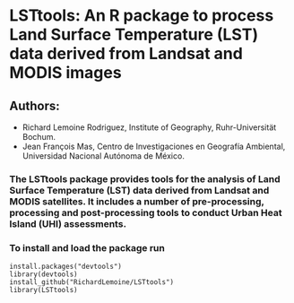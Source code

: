 # LSTtools: An R package to process Land Surface Temperature (LST) data derived from Landsat and MODIS images
## Authors:
- Richard Lemoine Rodriguez, Institute of Geography, Ruhr-Universität Bochum.
- Jean François Mas, Centro de Investigaciones en Geografía Ambiental, Universidad Nacional Autónoma de México.

### The LSTtools package provides tools for the analysis of Land Surface Temperature (LST) data derived from Landsat and MODIS satellites. It includes a number of pre-processing, processing and post-processing tools to conduct Urban Heat Island (UHI) assessments.

### To install and load the package run
```{r}
install.packages("devtools")
library(devtools)
install_github("RichardLemoine/LSTtools")
library(LSTtools)
```
